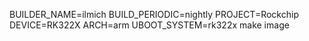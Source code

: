 BUILDER_NAME=ilmich BUILD_PERIODIC=nightly PROJECT=Rockchip DEVICE=RK322X ARCH=arm UBOOT_SYSTEM=rk322x make image
